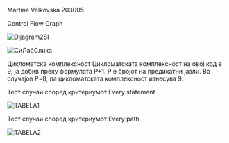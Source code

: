 Martina Velkovska 203005

Control Flow Graph


![Dijagram2SI](https://user-images.githubusercontent.com/103152926/171904541-cba7c8b5-2e04-4196-abb4-e2a694f2f7ad.png)

![СиЛабСлика](https://user-images.githubusercontent.com/103152926/171904738-57ac1775-56cf-47df-b813-2880fa437b68.png)


Цикломатска комплексност
Цикломатската комплексност на овој код е 9, ја добив преку формулата P+1. P е бројот на предикатни јазли. Во случајoв P=8, па цикломатската комплексност изнесува 9.

Тест случаи според критериумот Every statement

![TABELA1](https://user-images.githubusercontent.com/103152926/171904701-d4f43d70-2408-43f6-b47c-ef7701f80a4c.png)


Тест случаи според критериумот Every path

![TABELA2](https://user-images.githubusercontent.com/103152926/171904714-d76cc106-184d-4555-94b8-30c55f60c074.png)
